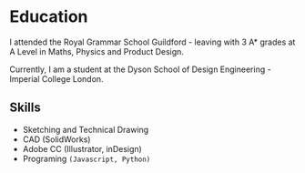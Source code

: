 # Education

I attended the Royal Grammar School Guildford - leaving with 3 A* grades at A Level in Maths, Physics and Product Design.

Currently, I am a student at the Dyson School of Design Engineering - Imperial College London.

## Skills

- Sketching and Technical Drawing
- CAD (SolidWorks)
- Adobe CC (Illustrator, inDesign)
- Programing `(Javascript, Python)`
